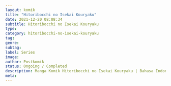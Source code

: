 ```yaml
---
layout: komik
title: "Hitoribocchi no Isekai Kouryaku"
date: 2021-12-20 08:08:34
subtitle: Hitoribocchi no Isekai Kouryaku
type: 
category: hitoribocchi-no-isekai-kouryaku
tag: 
genre: 
subtag: 
label: Series
image: 
author: Postkomik
status: Ongoing / Completed
description: Manga Komik Hitoribocchi no Isekai Kouryaku | Bahasa Indonesia
meta: 
---
```

